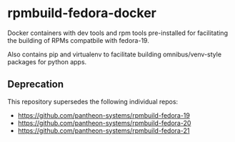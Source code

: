 rpmbuild-fedora-docker
======================

Docker containers with dev tools and rpm tools pre-installed for facilitating the building
of RPMs compatbile with fedora-19.

Also contains pip and virtualenv to facilitate building omnibus/venv-style packages
for python apps.

Deprecation
-----------

This repository supersedes the following individual repos:

- https://github.com/pantheon-systems/rpmbuild-fedora-19
- https://github.com/pantheon-systems/rpmbuild-fedora-20
- https://github.com/pantheon-systems/rpmbuild-fedora-21
